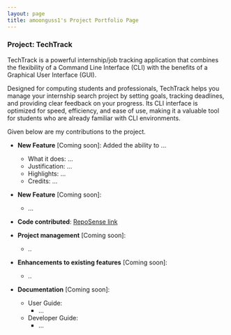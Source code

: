 ```yaml
---
layout: page
title: amoonguss1's Project Portfolio Page
---
```


### Project: TechTrack

TechTrack is a powerful internship/job tracking application that combines the flexibility of a Command Line Interface (CLI) with the benefits of a Graphical User Interface (GUI).

Designed for computing students and professionals, TechTrack helps you manage your internship search project by setting goals, tracking deadlines, and providing clear feedback on your progress. Its CLI interface is optimized for speed, efficiency, and ease of use, making it a valuable tool for students who are already familiar with CLI environments.

Given below are my contributions to the project.

* **New Feature** [Coming soon]: Added the ability to ...
    * What it does: ...
    * Justification: ...
    * Highlights: ...
    * Credits: ...

* **New Feature** [Coming soon]:
    * ...

* **Code contributed**: [RepoSense link](https://nus-cs2103-ay2223s2.github.io/tp-dashboard/?search=dsja612&breakdown=true)

* **Project management** [Coming soon]:
    * ..

* **Enhancements to existing features** [Coming soon]:
    * ..

* **Documentation** [Coming soon]:
    * User Guide:
        * ...
    * Developer Guide:
        * ...
